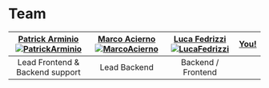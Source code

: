 # Team


| <a href="https://github.com/patrick91" target="_blank">**Patrick Arminio**</a> [![PatrickArminio](https://avatars0.githubusercontent.com/u/667029?s=200&v=4)](https://github.com/patrick91) | <a href="https://github.com/marcoacierno" target="_blank">**Marco Acierno**</a> [![MarcoAcierno](https://avatars1.githubusercontent.com/u/3382153?s=200&v=4)](https://github.com/marcoacierno)| <a href="https://github.com/fedriz" target="_blank">**Luca Fedrizzi**</a> [![LucaFedrizzi](https://avatars3.githubusercontent.com/u/9001053?s=200&v=4)](https://github.com/fedriz) | <a href="https://github.com" target="_blank">**You!**</a> |
| :---: |:---:| :---:| :---: |
| Lead Frontend & Backend support | Lead Backend | Backend / Frontend | |
